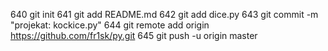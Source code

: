   640  git init
  641  git add README.md
  642  git add dice.py 
  643  git commit -m "projekat: kockice.py"
  644  git remote add origin https://github.com/fr1sk/py.git
  645  git push -u origin master
